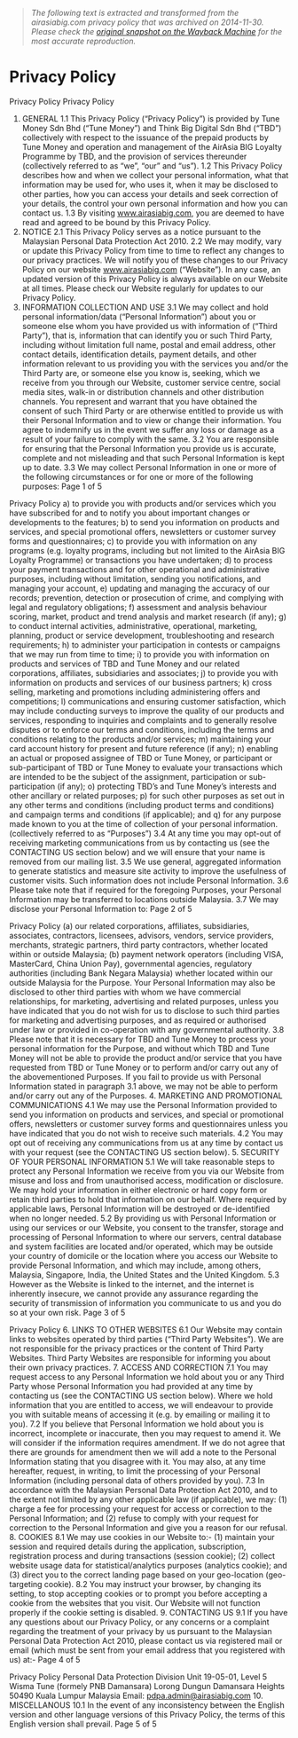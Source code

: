 > *The following text is extracted and transformed from the airasiabig.com privacy policy that was archived on 2014-11-30. Please check the [original snapshot on the Wayback Machine](https://web.archive.org/web/20141130194733id_/http%3A//www.airasiabig.com/my/en/assets/pdf/privacypolicy.pdf) for the most accurate reproduction.*

# Privacy Policy

Privacy Policy
                                          Privacy Policy
1.    GENERAL
1.1   This Privacy Policy (“Privacy Policy”) is provided by Tune Money Sdn Bhd (“Tune Money”) and Think
      Big Digital Sdn Bhd (“TBD”) collectively with respect to the issuance of the prepaid products by Tune
      Money and operation and management of the AirAsia BIG Loyalty Programme by TBD, and the
      provision of services thereunder (collectively referred to as “we”, “our” and “us”).
1.2   This Privacy Policy describes how and when we collect your personal information, what that
      information may be used for, who uses it, when it may be disclosed to other parties, how you can
      access your details and seek correction of your details, the control your own personal information and
      how you can contact us.
1.3   By visiting www.airasiabig.com, you are deemed to have read and agreed to be bound by this Privacy
      Policy.
2.    NOTICE
2.1   This Privacy Policy serves as a notice pursuant to the Malaysian Personal Data Protection Act 2010.
2.2   We may modify, vary or update this Privacy Policy from time to time to reflect any changes to our
      privacy practices. We will notify you of these changes to our Privacy Policy on our website
      www.airasiabig.com (“Website”). In any case, an updated version of this Privacy Policy is always
      available on our Website at all times. Please check our Website regularly for updates to our Privacy
      Policy.
3.    INFORMATION COLLECTION AND USE
3.1   We may collect and hold personal information/data (“Personal Information”) about you or someone
      else whom you have provided us with information of (“Third Party”), that is, information that can
      identify you or such Third Party, including without limitation full name, postal and email address, other
      contact details, identification details, payment details, and other information relevant to us providing
      you with the services you and/or the Third Party are, or someone else you know is, seeking, which we
      receive from you through our Website, customer service centre, social media sites, walk-in or
      distribution channels and other distribution channels. You represent and warrant that you have
      obtained the consent of such Third Party or are otherwise entitled to provide us with their Personal
      Information and to view or change their information. You agree to indemnify us in the event we suffer
      any loss or damage as a result of your failure to comply with the same.
3.2   You are responsible for ensuring that the Personal Information you provide us is accurate, complete
      and not misleading and that such Personal Information is kept up to date.
3.3   We may collect Personal Information in one or more of the following circumstances or for one or more
      of the following purposes:
                                                                                                     Page 1 of 5


Privacy Policy
        a) to provide you with products and/or services which you have subscribed for and to notify you
           about important changes or developments to the features;
        b) to send you information on products and services, and special promotional offers, newsletters or
           customer survey forms and questionnaires;
        c) to provide you with information on any programs (e.g. loyalty programs, including but not limited
           to the AirAsia BIG Loyalty Programme) or transactions you have undertaken;
        d) to process your payment transactions and for other operational and administrative purposes,
           including without limitation, sending you notifications, and managing your account,
        e) updating and managing the accuracy of our records; prevention, detection or prosecution of
           crime, and complying with legal and regulatory obligations;
        f) assessment and analysis behaviour scoring, market, product and trend analysis and market
           research (if any);
        g) to conduct internal activities, administrative, operational, marketing, planning, product or service
           development, troubleshooting and research requirements;
        h) to administer your participation in contests or campaigns that we may run from time to time;
        i) to provide you with information on products and services of TBD and Tune Money and our related
           corporations, affiliates, subsidiaries and associates;
        j) to provide you with information on products and services of our business partners;
        k) cross selling, marketing and promotions including administering offers and competitions;
        l) communications and ensuring customer satisfaction, which may include conducting surveys to
           improve the quality of our products and services, responding to inquiries and complaints and to
           generally resolve disputes or to enforce our terms and conditions, including the terms and
           conditions relating to the products and/or services;
        m) maintaining your card account history for present and future reference (if any);
        n) enabling an actual or proposed assignee of TBD or Tune Money, or participant or sub-participant
           of TBD or Tune Money to evaluate your transactions which are intended to be the subject of the
           assignment, participation or sub-participation (if any);
        o) protecting TBD’s and Tune Money’s interests and other ancillary or related purposes;
        p) for such other purposes as set out in any other terms and conditions (including product terms and
           conditions) and campaign terms and conditions (if applicable); and
        q) for any purpose made known to you at the time of collection of your personal information.
      (collectively referred to as “Purposes”)
3.4   At any time you may opt-out of receiving marketing communications from us by contacting us (see the
      CONTACTING US section below) and we will ensure that your name is removed from our mailing list.
3.5   We use general, aggregated information to generate statistics and measure site activity to improve the
      usefulness of customer visits. Such information does not include Personal Information.
3.6   Please take note that if required for the foregoing Purposes, your Personal Information may be
      transferred to locations outside Malaysia.
3.7   We may disclose your Personal Information to:
                                                                                                     Page 2 of 5


Privacy Policy
      (a)     our related corporations, affiliates, subsidiaries, associates, contractors, licensees, advisors,
              vendors, service providers, merchants, strategic partners, third party contractors, whether
              located within or outside Malaysia;
      (b)     payment network operators (including VISA, MasterCard, China Union Pay), governmental
              agencies, regulatory authorities (including Bank Negara Malaysia) whether located within our
              outside Malaysia
              for the Purpose.
      Your Personal Information may also be disclosed to other third parties with whom we have commercial
      relationships, for marketing, advertising and related purposes, unless you have indicated that you do
      not wish for us to disclose to such third parties for marketing and advertising purposes, and as required
      or authorised under law or provided in co-operation with any governmental authority.
3.8   Please note that it is necessary for TBD and Tune Money to process your personal information for the
      Purpose, and without which TBD and Tune Money will not be able to provide the product and/or
      service that you have requested from TBD or Tune Money or to perform and/or carry out any of the
      abovementioned Purposes. If you fail to provide us with Personal Information stated in paragraph 3.1
      above, we may not be able to perform and/or carry out any of the Purposes.
4.    MARKETING AND PROMOTIONAL COMMUNICATIONS
4.1   We may use the Personal Information provided to send you information on products and services, and
      special or promotional offers, newsletters or customer survey forms and questionnaires unless you
      have indicated that you do not wish to receive such materials.
4.2   You may opt out of receiving any communications from us at any time by contact us with your request
      (see the CONTACTING US section below).
5.    SECURITY OF YOUR PERSONAL INFORMATION
5.1   We will take reasonable steps to protect any Personal Information we receive from you via our Website
      from misuse and loss and from unauthorised access, modification or disclosure. We may hold your
      information in either electronic or hard copy form or retain third parties to hold that information on
      our behalf. Where required by applicable laws, Personal Information will be destroyed or de-identified
      when no longer needed.
5.2   By providing us with Personal Information or using our services or our Website, you consent to the
      transfer, storage and processing of Personal Information to where our servers, central database and
      system facilities are located and/or operated, which may be outside your country of domicile or the
      location where you access our Website to provide Personal Information, and which may include,
      among others, Malaysia, Singapore, India, the United States and the United Kingdom.
5.3   However as the Website is linked to the internet, and the internet is inherently insecure, we cannot
      provide any assurance regarding the security of transmission of information you communicate to us
      and you do so at your own risk.
                                                                                                      Page 3 of 5


Privacy Policy
6.    LINKS TO OTHER WEBSITES
6.1   Our Website may contain links to websites operated by third parties (“Third Party Websites”). We are
      not responsible for the privacy practices or the content of Third Party Websites. Third Party Websites
      are responsible for informing you about their own privacy practices.
7.    ACCESS AND CORRECTION
7.1   You may request access to any Personal Information we hold about you or any Third Party whose
      Personal Information you had provided at any time by contacting us (see the CONTACTING US section
      below). Where we hold information that you are entitled to access, we will endeavour to provide you
      with suitable means of accessing it (e.g. by emailing or mailing it to you).
7.2   If you believe that Personal Information we hold about you is incorrect, incomplete or inaccurate, then
      you may request to amend it. We will consider if the information requires amendment. If we do not
      agree that there are grounds for amendment then we will add a note to the Personal Information
      stating that you disagree with it. You may also, at any time hereafter, request, in writing, to limit the
      processing of your Personal Information (including personal data of others provided by you).
7.3   In accordance with the Malaysian Personal Data Protection Act 2010, and to the extent not limited by
      any other applicable law (if applicable), we may:
      (1)      charge a fee for processing your request for access or correction to the Personal Information;
               and
      (2)      refuse to comply with your request for correction to the Personal Information and give you a
               reason for our refusal.
8.    COOKIES
8.1   We may use cookies in our Website to:-
      (1)      maintain your session and required details during the application, subscription, registration
               process and during transactions (session cookie);
      (2)      collect website usage data for statistical/analytics purposes (analytics cookie); and
      (3)      direct you to the correct landing page based on your geo-location (geo-targeting cookie).
8.2   You may instruct your browser, by changing its setting, to stop accepting cookies or to prompt you
      before accepting a cookie from the websites that you visit. Our Website will not function properly if
      the cookie setting is disabled.
9.    CONTACTING US
9.1   If you have any questions about our Privacy Policy, or any concerns or a complaint regarding the
      treatment of your privacy by us pursuant to the Malaysian Personal Data Protection Act 2010, please
      contact us via registered mail or email (which must be sent from your email address that you registered
      with us) at:-
                                                                                                     Page 4 of 5


Privacy Policy
       Personal Data Protection Division
      Unit 19-05-01, Level 5
      Wisma Tune (formely PNB Damansara)
      Lorong Dungun
      Damansara Heights
      50490 Kuala Lumpur
      Malaysia
       Email: pdpa.admin@airasiabig.com
10.   MISCELLANOUS
10.1  In the event of any inconsistency between the English version and other language versions of this
      Privacy Policy, the terms of this English version shall prevail.
                                                                                             Page 5 of 5
